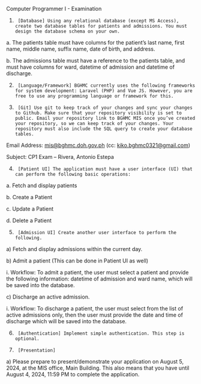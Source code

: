 Computer Programmer I - Examination

 

1)      [Database] Using any relational database (except MS Access), create two database tables for patients and admissions. You must design the database schema on your own.

a.       The patients table must have columns for the patient’s last name, first name, middle name, suffix name, date of birth, and address.

b.      The admissions table must have a reference to the patients table, and must have columns for ward, datetime of admission and datetime of discharge.

 

2)      [Language/Framework] BGHMC currently uses the following frameworks for system development: Laravel (PHP) and Vue JS. However, you are free to use any programming language or framework for this.

 

3)      [Git] Use git to keep track of your changes and sync your changes to Github. Make sure that your repository visibility is set to public. Email your repository link to BGHMC MIS once you’ve created your repository, so we can keep track of your changes. Your repository must also include the SQL query to create your database tables.

 

Email Address: mis@bghmc.doh.gov.ph (cc: kiko.bghmc0321@gmail.com)

Subject: CP1 Exam – Rivera, Antonio Estepa

 

4)      [Patient UI] The application must have a user interface (UI) that can perform the following basic operations:

a.          Fetch and display patients

b.         Create a Patient

c.          Update a Patient

d.         Delete a Patient

 

5)      [Admission UI] Create another user interface to perform the following.

a)      Fetch and display admissions within the current day.

b)      Admit a patient (This can be done in Patient UI as well)

i.         Workflow: To admit a patient, the user must select a patient and provide the following information: datetime of admission and ward name, which will be saved into the database.

c)      Discharge an active admission.

i.         Workflow: To discharge a patient, the user must select from the list of active admissions only, then the user must provide the date and time of discharge which will be saved into the database.

 

6)      [Authentication] Implement simple authentication. This step is optional.

 

7)      [Presentation]

 

a)      Please prepare to present/demonstrate your application on August 5, 2024, at the MIS office, Main Building. This also means that you have until August 4, 2024, 11:59 PM to complete the application.
